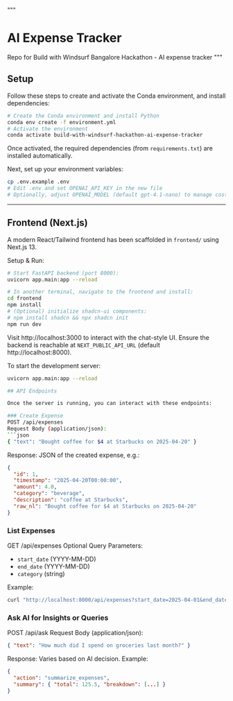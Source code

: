 """
# AI Expense Tracker

Repo for Build with Windsurf Bangalore Hackathon - AI expense tracker
"""
## Setup

Follow these steps to create and activate the Conda environment, and install dependencies:

```bash
# Create the Conda environment and install Python
conda env create -f environment.yml
# Activate the environment
conda activate build-with-windsurf-hackathon-ai-expense-tracker
``` 

Once activated, the required dependencies (from `requirements.txt`) are installed automatically.

Next, set up your environment variables:

```bash
cp .env.example .env
# Edit .env and set OPENAI_API_KEY in the new file
# Optionally, adjust OPENAI_MODEL (default gpt-4.1-nano) to manage cost/quality
```
---
## Frontend (Next.js)

A modern React/Tailwind frontend has been scaffolded in `frontend/` using Next.js 13.

Setup & Run:
```bash
# Start FastAPI backend (port 8000):
uvicorn app.main:app --reload

# In another terminal, navigate to the frontend and install:
cd frontend
npm install
# (Optional) initialize shadcn-ui components:
# npm install shadcn && npx shadcn init
npm run dev
```

Visit http://localhost:3000 to interact with the chat-style UI. Ensure the backend is reachable at `NEXT_PUBLIC_API_URL` (default http://localhost:8000).

To start the development server:
```bash
uvicorn app.main:app --reload

## API Endpoints

Once the server is running, you can interact with these endpoints:

### Create Expense
POST /api/expenses
Request Body (application/json):
```json
{ "text": "Bought coffee for $4 at Starbucks on 2025-04-20" }
```
Response: JSON of the created expense, e.g.: 
```json
{
  "id": 1,
  "timestamp": "2025-04-20T00:00:00",
  "amount": 4.0,
  "category": "beverage",
  "description": "coffee at Starbucks",
  "raw_nl": "Bought coffee for $4 at Starbucks on 2025-04-20"
}
```

### List Expenses
GET /api/expenses
Optional Query Parameters:
- `start_date` (YYYY-MM-DD)
- `end_date` (YYYY-MM-DD)
- `category` (string)

Example:
```bash
curl "http://localhost:8000/api/expenses?start_date=2025-04-01&end_date=2025-04-30&category=food"
```

### Ask AI for Insights or Queries
POST /api/ask
Request Body (application/json):
```json
{ "text": "How much did I spend on groceries last month?" }
```
Response: Varies based on AI decision. Example:
```json
{
  "action": "summarize_expenses",
  "summary": { "total": 125.5, "breakdown": [...] }
}
```
```
